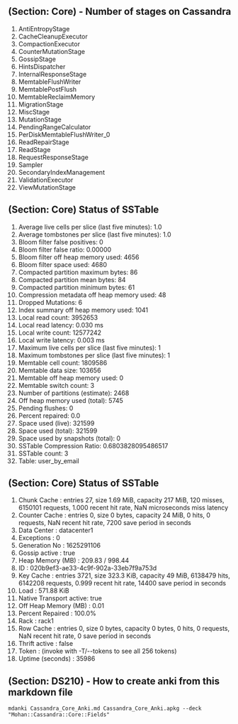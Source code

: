 ## (Section: Core) - Number of stages on Cassandra

1. AntiEntropyStage            
1. CacheCleanupExecutor      
1. CompactionExecutor          
1. CounterMutationStage        
1. GossipStage                 
1. HintsDispatcher             
1. InternalResponseStage       
1. MemtableFlushWriter         
1. MemtablePostFlush           
1. MemtableReclaimMemory       
1. MigrationStage              
1. MiscStage                   
1. MutationStage               
1. PendingRangeCalculator      
1. PerDiskMemtableFlushWriter_0
1. ReadRepairStage             
1. ReadStage                   
1. RequestResponseStage        
1. Sampler                     
1. SecondaryIndexManagement    
1. ValidationExecutor          
1. ViewMutationStage             


## (Section: Core) Status of SSTable

1. Average live cells per slice (last five minutes): 1.0
1. Average tombstones per slice (last five minutes): 1.0
1. Bloom filter false positives: 0
1. Bloom filter false ratio: 0.00000
1. Bloom filter off heap memory used: 4656
1. Bloom filter space used: 4680
1. Compacted partition maximum bytes: 86
1. Compacted partition mean bytes: 84
1. Compacted partition minimum bytes: 61
1. Compression metadata off heap memory used: 48
1. Dropped Mutations: 6
1. Index summary off heap memory used: 1041
1. Local read count: 3952653
1. Local read latency: 0.030 ms
1. Local write count: 12577242
1. Local write latency: 0.003 ms
1. Maximum live cells per slice (last five minutes): 1
1. Maximum tombstones per slice (last five minutes): 1
1. Memtable cell count: 1809586
1. Memtable data size: 103656
1. Memtable off heap memory used: 0
1. Memtable switch count: 3
1. Number of partitions (estimate): 2468
1. Off heap memory used (total): 5745
1. Pending flushes: 0
1. Percent repaired: 0.0
1. Space used (live): 321599
1. Space used (total): 321599
1. Space used by snapshots (total): 0
1. SSTable Compression Ratio: 0.6803828095486517
1. SSTable count: 3
1. Table: user_by_email

## (Section: Core) Status of SSTable
1. Chunk Cache            : entries 27, size 1.69 MiB, capacity 217 MiB, 120 misses, 6150101 requests, 1.000 recent hit rate, NaN microseconds miss latency
1. Counter Cache          : entries 0, size 0 bytes, capacity 24 MiB, 0 hits, 0 requests, NaN recent hit rate, 7200 save period in seconds
1. Data Center            : datacenter1
1. Exceptions             : 0
1. Generation No          : 1625291106
1. Gossip active          : true
1. Heap Memory (MB)       : 209.83 / 998.44
1. ID                     : 020b9ef3-ae33-4c9f-902a-33eb7f9a753d
1. Key Cache              : entries 3721, size 323.3 KiB, capacity 49 MiB, 6138479 hits, 6142208 requests, 0.999 recent hit rate, 14400 save period in seconds
1. Load                   : 571.88 KiB
1. Native Transport active: true
1. Off Heap Memory (MB)   : 0.01
1. Percent Repaired       : 100.0%
1. Rack                   : rack1
1. Row Cache              : entries 0, size 0 bytes, capacity 0 bytes, 0 hits, 0 requests, NaN recent hit rate, 0 save period in seconds
1. Thrift active          : false
1. Token                  : (invoke with -T/--tokens to see all 256 tokens)
1. Uptime (seconds)       : 35986

## (Section: DS210) -  How to create anki from this markdown file

```
mdanki Cassandra_Core_Anki.md Cassandra_Core_Anki.apkg --deck "Mohan::Cassandra::Core::Fields"
```

